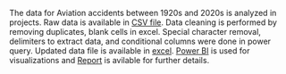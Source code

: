 The data for Aviation accidents between 1920s and 2020s is analyzed in projects. 
Raw data is available in [CSV file](https://github.com/rsgilltc/Aviation-Accidents/edit/main/README.md#:~:text=aviation%2Daccident%2D-,data,-%2D2023%2D05%2D16.csv).
Data cleaning is performed by removing duplicates, blank cells in excel.
Special character removal, delimiters to extract data, and conditional columns were done in power query.
Updated data file is available in [excel](https://github.com/rsgilltc/Aviation-Accidents/edit/main/README.md#:~:text=aviation%2Daccident%2Ddata%2D-,2023,-%2D05%2D16%2DRG%2DFor%20PQ.xlsx).
[Power BI](https://github.com/rsgilltc/Aviation-Accidents/edit/main/README.md#:~:text=Global%20Aircraft%20Accidents-,.,-pdf) is used for visualizations
and [Report](https://github.com/rsgilltc/Aviation-Accidents/edit/main/README.md#:~:text=Accidents%20Data%20Analysis-,Report,-.pdf) is avilable for further details.
